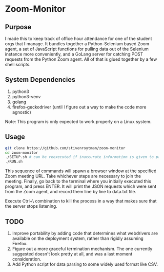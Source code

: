 # Zoom-Monitor

## Purpose

I made this to keep track of office hour attendance for one of the student orgs
that I manage. It bundles together a Python-Selenium based Zoom agent, a set of
JavaScript functions for pulling data out of the Selenium instance more
conveniently, and a GoLang server for catching POST requests from the Python
Zoom agent. All of that is glued together by a few shell scripts.

## System Dependencies

1. python3
2. python3-venv
3. golang
4. firefox-geckodriver (until I figure out a way to make the code more agnostic)

Note: This program is only expected to work properly on a Linux system. 

## Usage

```sh
git clone https://github.com/stivenroytman/zoom-monitor
cd zoom-monitor
./SETUP.sh # can be reexecuted if inaccurate information is given to prompts
./RUN.sh
```

This sequence of commands will spawn a browser window at the specified Zoom
meeting URL. Take whichever steps are necessary to join the meeting. Finally, go
back to the terminal where you initially executed this program, and press ENTER. 
It will print the JSON requests which were sent from the Zoom agent, and record
them line by line to data.txt file. 

Execute Ctrl+\ combination to kill the process in a way that makes sure that the
server stops listening.

## TODO

1. Improve portability by adding code that determines what webdrivers are
   available on the deployment system, rather than rigidly assuming Firefox.
2. Figure out a more graceful termination mechanism. The one currently
   suggested doesn't look pretty at all, and was a last moment consideration.
3. Add Python script for data parsing to some widely used format like CSV.

